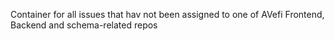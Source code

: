 Container for all issues that hav not been assigned to one of AVefi Frontend, Backend and schema-related repos
